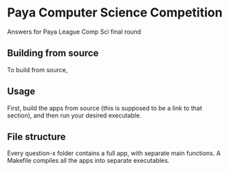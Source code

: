 # Paya Computer Science Competition
Answers for Paya League Comp Sci final round

## Building from source
To build from source, <still nothing>

## Usage
First, build the apps from source (this is supposed to be a link to that section), and then run your desired executable.

## File structure
Every question-x folder contains a full app, with separate main functions. A Makefile compiles all the apps into separate executables.
